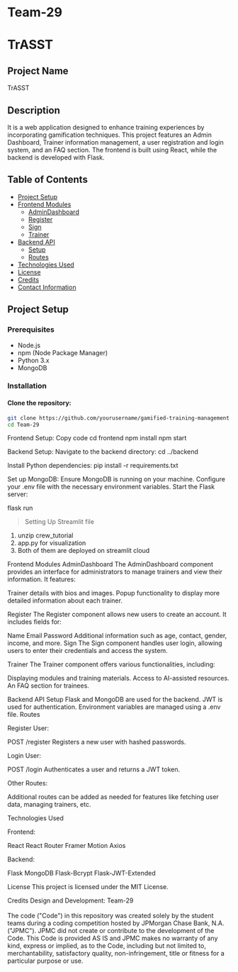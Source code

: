# Team-29
# TrASST

## Project Name
TrASST
 

## Description
It is a web application designed to enhance training experiences by incorporating gamification techniques. This project features an Admin Dashboard, Trainer information management, a user registration and login system, and an FAQ section. The frontend is built using React, while the backend is developed with Flask.

## Table of Contents
- [Project Setup](#project-setup)
- [Frontend Modules](#frontend-modules)
  - [AdminDashboard](#admindashboard)
  - [Register](#register)
  - [Sign](#sign)
  - [Trainer](#trainer)
- [Backend API](#backend-api)
  - [Setup](#setup)
  - [Routes](#routes)
- [Technologies Used](#technologies-used)
- [License](#license)
- [Credits](#credits)
- [Contact Information](#contact-information)

## Project Setup

### Prerequisites
- Node.js
- npm (Node Package Manager)
- Python 3.x
- MongoDB

### Installation

#### Clone the repository:
```bash
git clone https://github.com/yourusername/gamified-training-management.git
cd Team-29
```


Frontend Setup:
Copy code
cd frontend
npm install
npm start

Backend Setup:
Navigate to the backend directory:
cd ../backend

Install Python dependencies:
pip install -r requirements.txt

Set up MongoDB:
Ensure MongoDB is running on your machine.
Configure your .env file with the necessary environment variables.
Start the Flask server:

flask run

> Setting Up Streamlit file
1. unzip crew_tutorial
2. app.py for visualization
3. Both of them are deployed on streamlit cloud


Frontend Modules
AdminDashboard
The AdminDashboard component provides an interface for administrators to manage trainers and view their information. It features:

Trainer details with bios and images.
Popup functionality to display more detailed information about each trainer.

Register
The Register component allows new users to create an account. It includes fields for:

Name
Email
Password
Additional information such as age, contact, gender, income, and more.
Sign
The Sign component handles user login, allowing users to enter their credentials and access the system.

Trainer
The Trainer component offers various functionalities, including:

Displaying modules and training materials.
Access to AI-assisted resources.
An FAQ section for trainees.

Backend API
Setup
Flask and MongoDB are used for the backend.
JWT is used for authentication.
Environment variables are managed using a .env file.
Routes

Register User:

POST /register
Registers a new user with hashed passwords.

Login User:

POST /login
Authenticates a user and returns a JWT token.

Other Routes:

Additional routes can be added as needed for features like fetching user data, managing trainers, etc.

Technologies Used

Frontend:

React
React Router
Framer Motion
Axios

Backend:

Flask
MongoDB
Flask-Bcrypt
Flask-JWT-Extended

License
This project is licensed under the MIT License.

Credits
Design and Development: Team-29
 <br /> <br /> The code ("Code") in this repository was created solely by the student teams during a coding competition hosted by JPMorgan Chase Bank, N.A. ("JPMC"). JPMC did not create or contribute to the development of the Code. This Code is provided AS IS and JPMC makes no warranty of any kind, express or implied, as to the Code, including but not limited to, merchantability, satisfactory quality, non-infringement, title or fitness for a particular purpose or use.